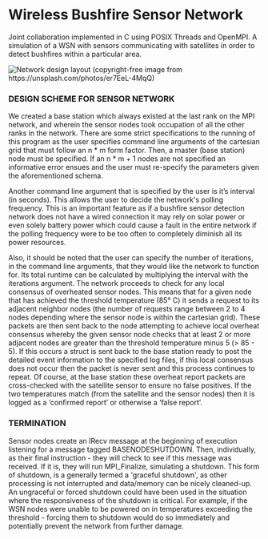 # Wireless Bushfire Sensor Network
Joint collaboration implemented in C using POSIX Threads and OpenMPI. 
A simulation of a WSN with sensors communicating with satellites in order 
to detect bushfires within a particular area.

![Network design layout (copyright-free image from
https://unsplash.com/photos/er7EeL-4MqQ)](https://github.com/crstnn/WirelessBushfireSensorNetwork/blob/main/images/network_image.png)

### DESIGN SCHEME FOR SENSOR NETWORK
We created a base station which always existed at the last rank on the MPI
network, and wherein the sensor nodes took occupation of all the
other ranks in the network. There are some strict specifications to
the running of this program as the user specifies command line
arguments of the cartesian grid that must follow an n * m form
factor. Then, a master (base station) node must be specified. If an n * m + 1
nodes are not specified an informative error ensues and the
user must re-specify the parameters given the aforementioned
schema.

Another command line argument that is specified by the user is
it’s interval (in seconds). This allows the user to decide the
network's polling frequency. This is an important feature as if a
bushfire sensor detection network does not have a wired
connection it may rely on solar power or even solely battery power
which could cause a fault in the entire network if the polling
frequency were to be too often to completely diminish all its power
resources.

Also, it should be noted that the user can specify the number of
iterations, in the command line arguments, that they would like the
network to function for. Its total runtime can be calculated by
multiplying the interval with the iterations argument.
The network proceeds to check for any local consensus of
overheated sensor nodes. This means that for a given node that has
achieved the threshold temperature (85° C) it sends a request to its
adjacent neighbor nodes (the number of requests range between 2
to 4 nodes depending where the sensor node is within the cartesian
grid). These packets are then sent back to the node attempting to
achieve local overheat consensus whereby the given sensor node
checks that at least 2 or more adjacent nodes are greater than the
threshold temperature minus 5 (> 85 - 5). If this occurs a struct is
sent back to the base station ready to post the detailed event
information to the specified log files, if this local consensus does
not occur then the packet is never sent and this process continues
to repeat. Of course, at the base station these overheat report
packets are cross-checked with the satellite sensor to ensure no
false positives. If the two temperatures match (from the satellite
and the sensor nodes) then it is logged as a ‘confirmed report’ or
otherwise a ‘false report’.

### TERMINATION
Sensor nodes create an IRecv message at the beginning of
execution listening for a message tagged
BASENODESHUTDOWN. Then, individually, as their final
instruction - they will check to see if this message was received. If
it is, they will run MPI_Finalize, simulating a shutdown.
This form of shutdown, is a generally termed a 'graceful
shutdown', as other processing is not interrupted and data/memory
can be nicely cleaned-up. An ungraceful or forced shutdown could
have been used in the situation where the responsiveness of the
shutdown is critical. For example, if the WSN nodes were unable
to be powered on in temperatures exceeding the threshold - forcing
them to shutdown would do so immediately and potentially
prevent the network from further damage.
